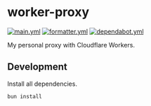 # worker-proxy

[![main.yml](https://github.com/winstxnhdw/worker-proxy/actions/workflows/main.yml/badge.svg)](https://github.com/winstxnhdw/worker-proxy/actions/workflows/main.yml)
[![formatter.yml](https://github.com/winstxnhdw/worker-proxy/actions/workflows/formatter.yml/badge.svg)](https://github.com/winstxnhdw/worker-proxy/actions/workflows/formatter.yml)
[![dependabot.yml](https://github.com/winstxnhdw/worker-proxy/actions/workflows/dependabot.yml/badge.svg)](https://github.com/winstxnhdw/worker-proxy/actions/workflows/dependabot.yml)

My personal proxy with Cloudflare Workers.

## Development

Install all dependencies.

```bash
bun install
```
